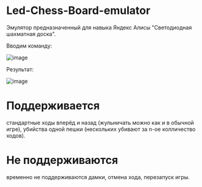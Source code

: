 # Led-Chess-Board-emulator
Эмулятор предназначенный для навыка Яндекс Алисы "Светодиодная шахматная доска".

Вводим команду:


![image](https://user-images.githubusercontent.com/84613812/229941822-bca37a29-a8f9-4310-ad91-fb3bf940e713.png)


Результат:


![image](https://user-images.githubusercontent.com/84613812/229941877-7e283a71-e59b-4f35-bb86-7e5629ce679f.png)

# Поддерживается
стандартные ходы вперёд и назад (жульничать можно как и в обычной игре),
убийства одной пешки (нескольких убивают за n-ое колличество ходов).

# Не поддерживаются
временно не поддерживаются дамки,
отмена хода,
перезапуск игры.
